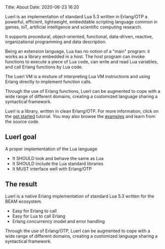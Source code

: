 Title: About
Date: 2020-06-23 16:20

Luerl is an implementation of standard Lua 5.3 written in Erlang/OTP a powerful, efficient, lightweight, embeddable scripting language common in games, IoT, artificial intelligence and scientific computing research.

It supports procedural, object-oriented, functional, data-driven, reactive, organizational programming and data description.

Being an extension language, Lua has no notion of a "main" program: it works as a library embedded in a host. The host program can invoke functions to execute a piece of Lua code, can write and read Lua variables, and call Erlang functions by Lua code.

The Luerl VM is a mixture of interpreting Lua VM instructions and using Erlang directly to implement function calls.

Through the use of Erlang functions, Luerl can be augmented to cope with a wide range of different domains, creating a customized language sharing a syntactical framework. 

Luerl is a library, written in clean Erlang/OTP. For more information, click on the [get started](https://github.com/rvirding/luerl/wiki/0.2-Getting-started) tutorial. You may also browse the [examples](https://github.com/rvirding/luerl/tree/develop/examples) and learn from the source code.

## Luerl goal

A proper implementation of the Lua language

- It SHOULD look and behave the same as Lua
- It SHOULD include the Lua standard libraries
- It MUST interface well with Erlang/OTP

## The result

Luerl is a native Erlang implementation of standard Lua 5.3 written for the BEAM ecosystem.

- Easy for Erlang to call
- Easy for Lua to call Erlang
- Erlang concurrency model and error handling

Through the use of Erlang/OTP, Luerl can be augmented to cope with a wide range of different domains, creating
a customized language sharing a syntactical framework.
